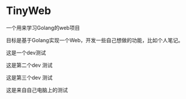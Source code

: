 # TinyWeb
一个用来学习Golang的web项目

目标是基于Golang实现一个Web，开发一些自己想做的功能，比如个人笔记。

这是一个dev测试

这是第二个dev 测试

这是第三个dev 测试

这是来自自己电脑上的测试
